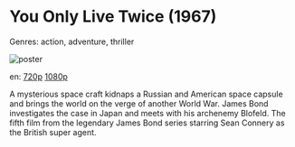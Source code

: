 # You Only Live Twice (1967)

Genres: action, adventure, thriller

![poster](http://image.tmdb.org/t/p/w500/cre042xBwUv9NEDsSCiJkz1ChWN.jpg)

en:
  [720p](magnet:?xt=urn:btih:FE423BB406DBC25A8CD7AA151DD23B070F95BD70&tr=udp://glotorrents.pw:6969/announce&tr=udp://tracker.opentrackr.org:1337/announce&tr=udp://torrent.gresille.org:80/announce&tr=udp://tracker.openbittorrent.com:80&tr=udp://tracker.coppersurfer.tk:6969&tr=udp://tracker.leechers-paradise.org:6969&tr=udp://p4p.arenabg.ch:1337&tr=udp://tracker.internetwarriors.net:1337)
  [1080p](magnet:?xt=urn:btih:AA09A648903834C37A3622E2F00BB6AD0D5D83E7&tr=udp://glotorrents.pw:6969/announce&tr=udp://tracker.opentrackr.org:1337/announce&tr=udp://torrent.gresille.org:80/announce&tr=udp://tracker.openbittorrent.com:80&tr=udp://tracker.coppersurfer.tk:6969&tr=udp://tracker.leechers-paradise.org:6969&tr=udp://p4p.arenabg.ch:1337&tr=udp://tracker.internetwarriors.net:1337)
  


A mysterious space craft kidnaps a Russian and American space capsule and brings the world on the verge of another World War. James Bond investigates the case in Japan and meets with his archenemy Blofeld. The fifth film from the legendary James Bond series starring Sean Connery as the British super agent.